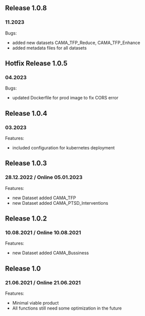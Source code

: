 
## Release 1.0.8
### 11.2023
Bugs:
* added new datasets CAMA_TFP_Reduce, CAMA_TFP_Enhance
* added metadata files for all datasets


## Hotfix Release 1.0.5
### 04.2023
Bugs:
* updated Dockerfile for prod image to fix CORS error

## Release 1.0.4
### 03.2023 
Features:
* included configuration  for kubernetes deployment

## Release 1.0.3
### 28.12.2022 / Online 05.01.2023
Features:
* new Dataset added CAMA_TFP
* new Dataset added CAMA_PTSD_Interventions

## Release 1.0.2
### 10.08.2021 / Online 10.08.2021
Features:
* new Dataset added CAMA_Bussiness

## Release 1.0
### 21.06.2021 / Online 21.06.2021
Features:
* Minimal viable product 
* All functions still need some optimization in the future



